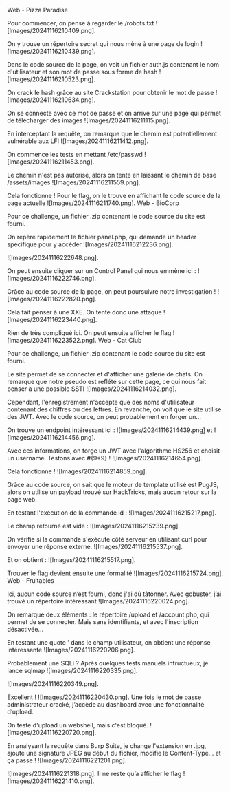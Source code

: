Web - Pizza Paradise

Pour commencer, on pense à regarder le /robots.txt ![Images/20241116210409.png].

On y trouve un répertoire secret qui nous mène à une page de login ![Images/20241116210439.png].

Dans le code source de la page, on voit un fichier auth.js contenant le nom d'utilisateur et son mot de passe sous forme de hash ![Images/20241116210523.png].

On crack le hash grâce au site Crackstation pour obtenir le mot de passe ![Images/20241116210634.png].

On se connecte avec ce mot de passe et on arrive sur une page qui permet de télécharger des images ![Images/20241116211115.png].

En interceptant la requête, on remarque que le chemin est potentiellement vulnérable aux LFI ![Images/20241116211412.png].

On commence les tests en mettant /etc/passwd ![Images/20241116211453.png].

Le chemin n'est pas autorisé, alors on tente en laissant le chemin de base /assets/images ![Images/20241116211559.png].

Cela fonctionne ! Pour le flag, on le trouve en affichant le code source de la page actuelle ![Images/20241116211740.png].
Web - BioCorp

Pour ce challenge, un fichier .zip contenant le code source du site est fourni.

On repère rapidement le fichier panel.php, qui demande un header spécifique pour y accéder ![Images/20241116212236.png].

![Images/20241116222648.png].

On peut ensuite cliquer sur un Control Panel qui nous emmène ici : ![Images/20241116222746.png].

Grâce au code source de la page, on peut poursuivre notre investigation ! ![Images/20241116222820.png].

Cela fait penser à une XXE. On tente donc une attaque ![Images/20241116223440.png].

Rien de très compliqué ici. On peut ensuite afficher le flag ![Images/20241116223522.png].
Web - Cat Club

Pour ce challenge, un fichier .zip contenant le code source du site est fourni.

Le site permet de se connecter et d'afficher une galerie de chats. On remarque que notre pseudo est reflété sur cette page, ce qui nous fait penser à une possible SSTI ![Images/20241116214032.png].

Cependant, l'enregistrement n'accepte que des noms d'utilisateur contenant des chiffres ou des lettres. En revanche, on voit que le site utilise des JWT. Avec le code source, on peut probablement en forger un...

On trouve un endpoint intéressant ici : ![Images/20241116214439.png] et ![Images/20241116214456.png].

Avec ces informations, on forge un JWT avec l'algorithme HS256 et choisit un username. Testons avec #{9*9} ! ![Images/20241116214654.png].

Cela fonctionne ! ![Images/20241116214859.png].

Grâce au code source, on sait que le moteur de template utilisé est PugJS, alors on utilise un payload trouvé sur HackTricks, mais aucun retour sur la page web.

En testant l'exécution de la commande id : ![Images/20241116215217.png].

Le champ retourné est vide : ![Images/20241116215239.png].

On vérifie si la commande s'exécute côté serveur en utilisant curl pour envoyer une réponse externe. ![Images/20241116215537.png].

Et on obtient : ![Images/20241116215517.png].

Trouver le flag devient ensuite une formalité ![Images/20241116215724.png].
Web - Fruitables

Ici, aucun code source n’est fourni, donc j'ai dû tâtonner. Avec gobuster, j’ai trouvé un répertoire intéressant ![Images/20241116220024.png].

On remarque deux éléments : le répertoire /upload et /account.php, qui permet de se connecter. Mais sans identifiants, et avec l'inscription désactivée...

En testant une quote ' dans le champ utilisateur, on obtient une réponse intéressante ![Images/20241116220206.png].

Probablement une SQLi ? Après quelques tests manuels infructueux, je lance sqlmap ![Images/20241116220335.png].

![Images/20241116220349.png].

Excellent ! ![Images/20241116220430.png]. Une fois le mot de passe administrateur cracké, j’accède au dashboard avec une fonctionnalité d’upload.

On teste d'upload un webshell, mais c'est bloqué. ![Images/20241116220720.png].

En analysant la requête dans Burp Suite, je change l'extension en .jpg, ajoute une signature JPEG au début du fichier, modifie le Content-Type... et ça passe ! ![Images/20241116221201.png].

![Images/20241116221318.png]. Il ne reste qu’à afficher le flag ![Images/20241116221410.png].
